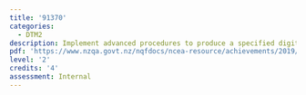 ```yaml
---
title: '91370'
categories:
  - DTM2
description: Implement advanced procedures to produce a specified digital media outcome
pdf: 'https://www.nzqa.govt.nz/nqfdocs/ncea-resource/achievements/2019/as91370.pdf'
level: '2'
credits: '4'
assessment: Internal
---
```


